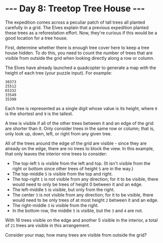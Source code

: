 # --- Day 8: Treetop Tree House ---

The expedition comes across a peculiar patch of tall trees all planted carefully in a grid. The Elves explain that a previous expedition planted these trees as a reforestation effort. Now, they're curious if this would be a good location for a tree house.

First, determine whether there is enough tree cover here to keep a tree house hidden. To do this, you need to count the number of trees that are visible from outside the grid when looking directly along a row or column.

The Elves have already launched a quadcopter to generate a map with the height of each tree (your puzzle input). For example:

    30373
    25512
    65332
    33549
    35390

Each tree is represented as a single digit whose value is its height, where `0` is the shortest and `9` is the tallest.

A tree is visible if all of the other trees between it and an edge of the grid are shorter than it. Only consider trees in the same row or column; that is, only look up, down, left, or right from any given tree.

All of the trees around the edge of the grid are visible - since they are already on the edge, there are no trees to block the view. In this example, that only leaves the interior nine trees to consider:

- The top-left `5` is visible from the left and top. (It isn't visible from the right or bottom since other trees of height `5` are in the way.)
- The top-middle `5` is visible from the top and right.
- The top-right `1` is not visible from any direction; for it to be visible, there would need to only be trees of height 0 between it and an edge.
- The left-middle `5` is visible, but only from the right.
- The center `3` is not visible from any direction; for it to be visible, there would need to be only trees of at most height `2` between it and an edge.
- The right-middle `3` is visible from the right.
- In the bottom row, the middle `5` is visible, but the `3` and `4` are not.

With 16 trees visible on the edge and another 5 visible in the interior, a total of `21` trees are visible in this arrangement.

Consider your map; how many trees are visible from outside the grid?
